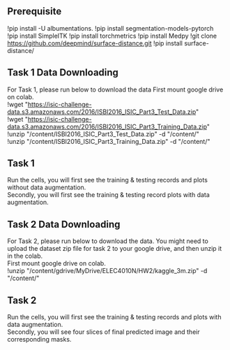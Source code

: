 
## Prerequisite 
!pip install -U albumentations. 
!pip install segmentation-models-pytorch  
!pip install SimpleITK 
!pip install torchmetrics 
!pip install Medpy 
!git clone https://github.com/deepmind/surface-distance.git 
!pip install surface-distance/

## Task 1 Data Downloading
For Task 1, please run below to download the data 
First mount google drive on colab.  
!wget "https://isic-challenge-data.s3.amazonaws.com/2016/ISBI2016_ISIC_Part3_Test_Data.zip"  
!wget "https://isic-challenge-data.s3.amazonaws.com/2016/ISBI2016_ISIC_Part3_Training_Data.zip"  
!unzip "/content/ISBI2016_ISIC_Part3_Test_Data.zip" -d "/content/"  
!unzip "/content/ISBI2016_ISIC_Part3_Training_Data.zip" -d "/content/"

## Task 1
Run the cells, you will first see the training & testing records and plots without data augmentation.  
Secondly, you will first see the training & testing record plots with data augmentation.

## Task 2 Data Downloading
For Task 2, please run below to download the data. You might need to upload the dataset zip file for task 2 to your google drive, and then unzip it in the colab.  
First mount google drive on colab.  
!unzip "/content/gdrive/MyDrive/ELEC4010N/HW2/kaggle_3m.zip" -d "/content/"

## Task 2
Run the cells, you will first see the training & testing records and plots with data augmentation.  
Secondly, you will see four slices of final predicted image and their corresponding masks.
